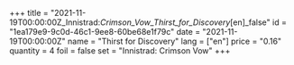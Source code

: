 +++
title = "2021-11-19T00:00:00Z_Innistrad:_Crimson_Vow_Thirst_for_Discovery_[en]_false"
id = "1ea179e9-9c0d-46c1-9ee8-60be68e1f79c"
date = "2021-11-19T00:00:00Z"
name = "Thirst for Discovery"
lang = ["en"]
price = "0.16"
quantity = 4
foil = false
set = "Innistrad: Crimson Vow"
+++
